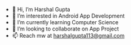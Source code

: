 - 👋 Hi, I’m Harshal Gupta
- 👀 I’m interested in Android App Development
- 🌱 I’m currently learning Computer Science
- 💞️ I’m looking to collaborate on App Project
- 📫 Reach mw at harshalgupta113@gmail.com

<!---
HarshalGupta113/HarshalGupta113 is a ✨ special ✨ repository because its `README.md` (this file) appears on your GitHub profile.
You can click the Preview link to take a look at your changes.
--->
